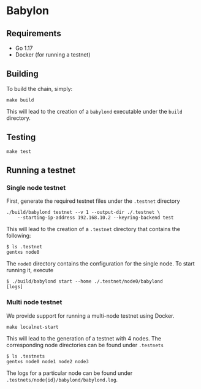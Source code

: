 # Babylon

## Requirements

- Go 1.17
- Docker (for running a testnet)

## Building

To build the chain, simply:
```console
make build
```

This will lead to the creation of a `babylond` executable under the `build`
directory.

## Testing

```console
make test
```

## Running a testnet

### Single node testnet

First, generate the required testnet files under the `.testnet` directory
```console
./build/babylond testnet --v 1 --output-dir ./.testnet \
    --starting-ip-address 192.168.10.2 --keyring-backend test
```

This will lead to the creation of a `.testnet` directory that contains the
following:

```console
$ ls .testnet
gentxs node0
```

The `node0` directory contains the configuration for the single node. To start
running it, execute
```console
$ ./build/babylond start --home ./.testnet/node0/babylond
[logs]
```

### Multi node testnet

We provide support for running a multi-node testnet using Docker.
```console
make localnet-start
```

This will lead to the generation of a testnet with 4 nodes. The corresponding
node directories can be found under `.testnets`
```console
$ ls .testnets
gentxs node0 node1 node2 node3
```

The logs for a particular node can be found under
`.testnets/node{id}/babylond/babylond.log`.
